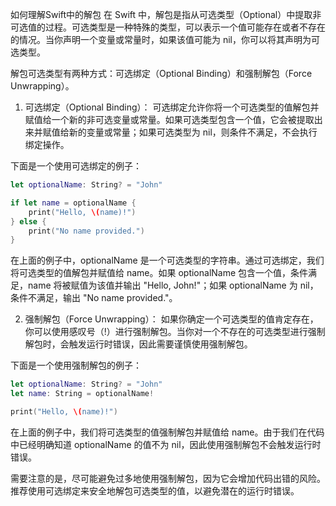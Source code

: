 如何理解Swift中的解包
在 Swift 中，解包是指从可选类型（Optional）中提取非可选值的过程。可选类型是一种特殊的类型，可以表示一个值可能存在或者不存在的情况。当你声明一个变量或常量时，如果该值可能为 nil，你可以将其声明为可选类型。

解包可选类型有两种方式：可选绑定（Optional Binding）和强制解包（Force Unwrapping）。

1. 可选绑定（Optional Binding）：
可选绑定允许你将一个可选类型的值解包并赋值给一个新的非可选变量或常量。如果可选类型包含一个值，它会被提取出来并赋值给新的变量或常量；如果可选类型为 nil，则条件不满足，不会执行绑定操作。

下面是一个使用可选绑定的例子：

```swift
let optionalName: String? = "John"

if let name = optionalName {
    print("Hello, \(name)!")
} else {
    print("No name provided.")
}
```

在上面的例子中，optionalName 是一个可选类型的字符串。通过可选绑定，我们将可选类型的值解包并赋值给 name。如果 optionalName 包含一个值，条件满足，name 将被赋值为该值并输出 "Hello, John!"；如果 optionalName 为 nil，条件不满足，输出 "No name provided."。

2. 强制解包（Force Unwrapping）：
如果你确定一个可选类型的值肯定存在，你可以使用感叹号（!）进行强制解包。当你对一个不存在的可选类型进行强制解包时，会触发运行时错误，因此需要谨慎使用强制解包。

下面是一个使用强制解包的例子：

```swift
let optionalName: String? = "John"
let name: String = optionalName!

print("Hello, \(name)!")
```

在上面的例子中，我们将可选类型的值强制解包并赋值给 name。由于我们在代码中已经明确知道 optionalName 的值不为 nil，因此使用强制解包不会触发运行时错误。

需要注意的是，尽可能避免过多地使用强制解包，因为它会增加代码出错的风险。推荐使用可选绑定来安全地解包可选类型的值，以避免潜在的运行时错误。